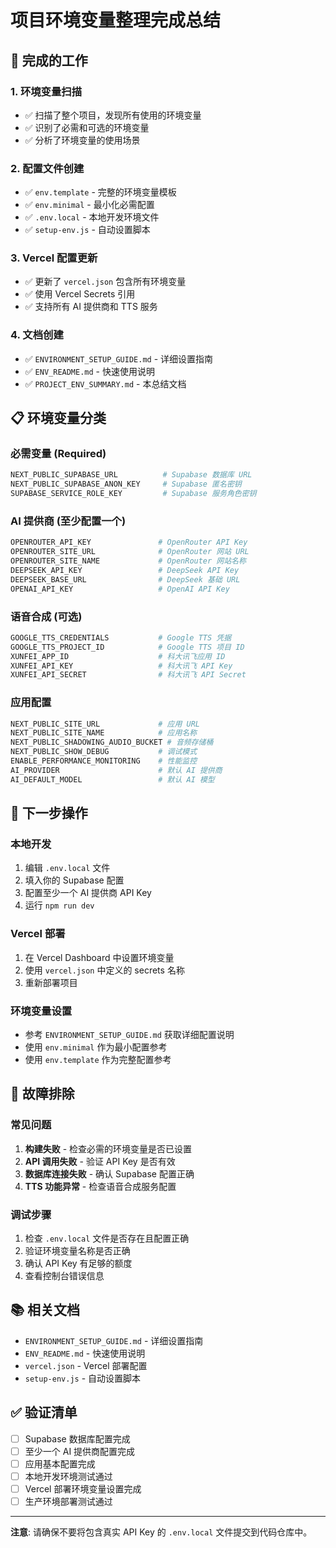 # 项目环境变量整理完成总结

## 🎉 完成的工作

### 1. 环境变量扫描

- ✅ 扫描了整个项目，发现所有使用的环境变量
- ✅ 识别了必需和可选的环境变量
- ✅ 分析了环境变量的使用场景

### 2. 配置文件创建

- ✅ `env.template` - 完整的环境变量模板
- ✅ `env.minimal` - 最小化必需配置
- ✅ `.env.local` - 本地开发环境文件
- ✅ `setup-env.js` - 自动设置脚本

### 3. Vercel 配置更新

- ✅ 更新了 `vercel.json` 包含所有环境变量
- ✅ 使用 Vercel Secrets 引用
- ✅ 支持所有 AI 提供商和 TTS 服务

### 4. 文档创建

- ✅ `ENVIRONMENT_SETUP_GUIDE.md` - 详细设置指南
- ✅ `ENV_README.md` - 快速使用说明
- ✅ `PROJECT_ENV_SUMMARY.md` - 本总结文档

## 📋 环境变量分类

### 必需变量 (Required)

```bash
NEXT_PUBLIC_SUPABASE_URL          # Supabase 数据库 URL
NEXT_PUBLIC_SUPABASE_ANON_KEY     # Supabase 匿名密钥
SUPABASE_SERVICE_ROLE_KEY         # Supabase 服务角色密钥
```

### AI 提供商 (至少配置一个)

```bash
OPENROUTER_API_KEY               # OpenRouter API Key
OPENROUTER_SITE_URL              # OpenRouter 网站 URL
OPENROUTER_SITE_NAME             # OpenRouter 网站名称
DEEPSEEK_API_KEY                 # DeepSeek API Key
DEEPSEEK_BASE_URL                # DeepSeek 基础 URL
OPENAI_API_KEY                   # OpenAI API Key
```

### 语音合成 (可选)

```bash
GOOGLE_TTS_CREDENTIALS           # Google TTS 凭据
GOOGLE_TTS_PROJECT_ID            # Google TTS 项目 ID
XUNFEI_APP_ID                    # 科大讯飞应用 ID
XUNFEI_API_KEY                   # 科大讯飞 API Key
XUNFEI_API_SECRET                # 科大讯飞 API Secret
```

### 应用配置

```bash
NEXT_PUBLIC_SITE_URL             # 应用 URL
NEXT_PUBLIC_SITE_NAME            # 应用名称
NEXT_PUBLIC_SHADOWING_AUDIO_BUCKET # 音频存储桶
NEXT_PUBLIC_SHOW_DEBUG           # 调试模式
ENABLE_PERFORMANCE_MONITORING    # 性能监控
AI_PROVIDER                      # 默认 AI 提供商
AI_DEFAULT_MODEL                 # 默认 AI 模型
```

## 🚀 下一步操作

### 本地开发

1. 编辑 `.env.local` 文件
2. 填入你的 Supabase 配置
3. 配置至少一个 AI 提供商 API Key
4. 运行 `npm run dev`

### Vercel 部署

1. 在 Vercel Dashboard 中设置环境变量
2. 使用 `vercel.json` 中定义的 secrets 名称
3. 重新部署项目

### 环境变量设置

- 参考 `ENVIRONMENT_SETUP_GUIDE.md` 获取详细配置说明
- 使用 `env.minimal` 作为最小配置参考
- 使用 `env.template` 作为完整配置参考

## 🔧 故障排除

### 常见问题

1. **构建失败** - 检查必需的环境变量是否已设置
2. **API 调用失败** - 验证 API Key 是否有效
3. **数据库连接失败** - 确认 Supabase 配置正确
4. **TTS 功能异常** - 检查语音合成服务配置

### 调试步骤

1. 检查 `.env.local` 文件是否存在且配置正确
2. 验证环境变量名称是否正确
3. 确认 API Key 有足够的额度
4. 查看控制台错误信息

## 📚 相关文档

- `ENVIRONMENT_SETUP_GUIDE.md` - 详细设置指南
- `ENV_README.md` - 快速使用说明
- `vercel.json` - Vercel 部署配置
- `setup-env.js` - 自动设置脚本

## ✅ 验证清单

- [ ] Supabase 数据库配置完成
- [ ] 至少一个 AI 提供商配置完成
- [ ] 应用基本配置完成
- [ ] 本地开发环境测试通过
- [ ] Vercel 部署环境变量设置完成
- [ ] 生产环境部署测试通过

---

**注意**: 请确保不要将包含真实 API Key 的 `.env.local` 文件提交到代码仓库中。
